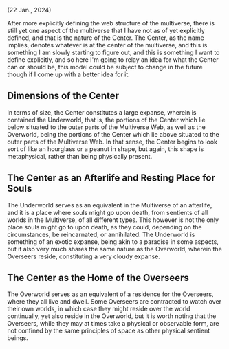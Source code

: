 (22 Jan., 2024)

After more explicitly defining the web structure of the multiverse, there is still yet one aspect of the multiverse that I have not as of yet explicitly defined, and that is the nature of the Center. The Center, as the name implies, denotes whatever is at the center of the multiverse, and this is something I am slowly starting to figure out, and this is something I want to define explicitly, and so here I'm going to relay an idea for what the Center can or should be, this model could be subject to change in the future though if I come up with a better idea for it.
## Dimensions of the Center
In terms of size, the Center constitutes a large expanse, wherein is contained the Underworld, that is, the portions of the Center which lie below situated to the outer parts of the Multiverse Web, as well as the Overworld, being the portions of the Center which lie above situated to the outer parts of the Multiverse Web. In that sense, the Center begins to look sort of like an hourglass or a peanut in shape, but again, this shape is metaphysical, rather than being physically present. 
## The Center as an Afterlife and Resting Place for Souls
The Underworld serves as an equivalent in the Multiverse of an afterlife, and it is a place where souls might go upon death, from sentients of all worlds in the Multiverse, of all different types. This however is not the only place souls might go to upon death, as they could, depending on the circumstances, be reincarnated, or annihilated. The Underworld is something of an exotic expanse, being akin to a paradise in some aspects, but it also very much shares the same nature as the Overworld, wherein the Overseers reside, constituting a very cloudy expanse.
## The Center as the Home of the Overseers
The Overworld serves as an equivalent of a residence for the Overseers, where they all live and dwell. Some Overseers are contracted to watch over their own worlds, in which case they might reside over the world continually, yet also reside in the Overworld, but it is worth noting that the Overseers, while they may at times take a physical or observable form, are not confined by the same principles of space as other physical sentient beings.
